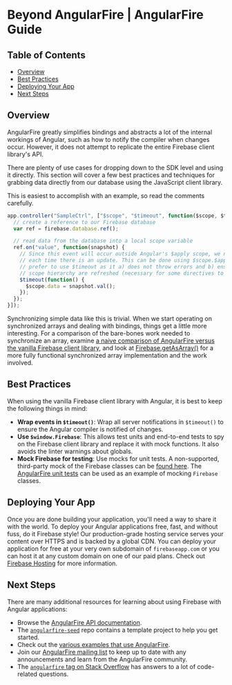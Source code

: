 # Beyond AngularFire | AngularFire Guide

## Table of Contents

* [Overview](#overview)
* [Best Practices](#best-practices)
* [Deploying Your App](#deploying-your-app)
* [Next Steps](#next-steps)


## Overview

AngularFire greatly simplifies bindings and abstracts a lot of the internal workings of Angular,
such as how to notify the compiler when changes occur. However, it does not attempt to replicate
the entire Firebase client library's API.

There are plenty of use cases for dropping down to the SDK level and using it directly. This
section will cover a few best practices and techniques for grabbing data directly from our
database using the JavaScript client library.

This is easiest to accomplish with an example, so read the comments carefully.

```js
app.controller("SampleCtrl", ["$scope", "$timeout", function($scope, $timeout) {
  // create a reference to our Firebase database
  var ref = firebase.database.ref();

  // read data from the database into a local scope variable
  ref.on("value", function(snapshot) {
    // Since this event will occur outside Angular's $apply scope, we need to notify Angular
    // each time there is an update. This can be done using $scope.$apply or $timeout. We
    // prefer to use $timeout as it a) does not throw errors and b) ensures all levels of the
    // scope hierarchy are refreshed (necessary for some directives to see the changes)
    $timeout(function() {
      $scope.data = snapshot.val();
    });
  });
}]);
```

Synchronizing simple data like this is trivial. When we start operating on synchronized arrays
and dealing with bindings, things get a little more interesting. For a comparison of the
bare-bones work needed to synchronize an array, examine
[a naive comparison of AngularFire versus the vanilla Firebase client library](https://gist.github.com/katowulf/a8466f4d66a4cea7af7c), and look at
[Firebase.getAsArray()](https://github.com/katowulf/Firebase.getAsArray) for a more
fully functional synchronized array implementation and the work involved.


## Best Practices

When using the vanilla Firebase client library with Angular, it is best to keep the following things
in mind:

* **Wrap events in `$timeout()`**: Wrap all server notifications in
`$timeout()` to ensure the Angular compiler is notified of changes.
* **Use `$window.Firebase`**: This allows test units and end-to-end
tests to spy on the Firebase client library and replace it with mock functions. It also avoids the linter warnings about
globals.
* **Mock Firebase for testing**: Use mocks for unit tests. A non-supported,
third-party mock of the Firebase classes can be
[found here](https://github.com/katowulf/mockfirebase). The
[AngularFire unit tests](https://github.com/firebase/angularfire/blob/master/tests/unit)
can be used as an example of mocking `Firebase` classes.


## Deploying Your App

Once you are done building your application, you'll need a way to share it with the world. To
deploy your Angular applications free, fast, and without fuss, do it Firebase style! Our
production-grade hosting service serves your content over HTTPS and is backed by a global CDN.
You can deploy your application for free at your very own subdomain of `firebaseapp.com`
or you can host it at any custom domain on one of our paid plans. Check out
[Firebase Hosting](https://firebase.google.com/docs/hosting/) for more information.


## Next Steps

There are many additional resources for learning about using Firebase with Angular applications:

* Browse the [AngularFire API documentation](/docs/reference.md).
* The [`angularfire-seed`](https://github.com/firebase/angularfire-seed) repo contains a template
project to help you get started.
* Check out the [various examples that use AngularFire](../README.md).
* Join our [AngularFire mailing list](https://groups.google.com/forum/#!forum/firebase-angular) to
keep up to date with any announcements and learn from the AngularFire community.
* The [`angularfire` tag on Stack Overflow](http://stackoverflow.com/questions/tagged/angularfire)
has answers to a lot of code-related questions.
